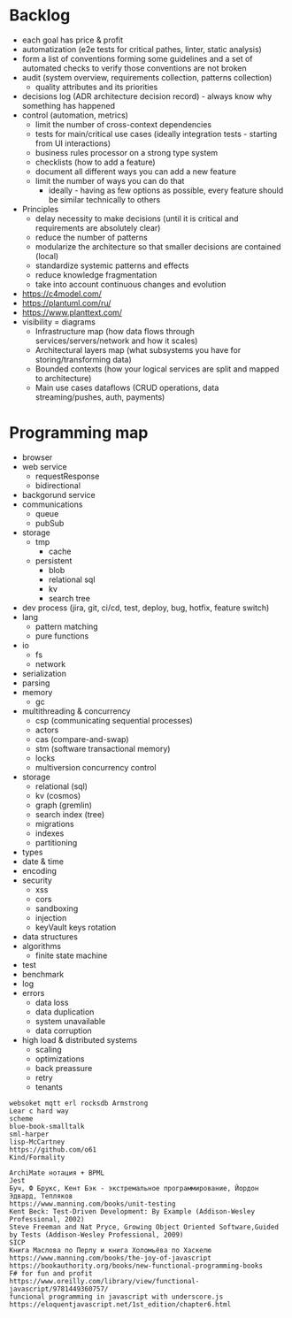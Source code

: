 # Backlog

* each goal has price & profit
* automatization (e2e tests for critical pathes, linter, static analysis)
* form a list of conventions forming some guidelines and a set of automated checks to verify those conventions are not broken
* audit (system overview, requirements collection, patterns collection)
  * quality attributes and its priorities
* decisions log (ADR architecture decision record) - always know why something has happened
* control (automation, metrics)
  * limit the number of cross-context dependencies
  * tests for main/critical use cases (ideally integration tests - starting from UI interactions)
  * business rules processor on a strong type system
  * checklists (how to add a feature)
  * document all different ways you can add a new feature
  * limit the number of ways you can do that
    * ideally - having as few options as possible, every feature should be similar technically to others
* Principles
  * delay necessity to make decisions (until it is critical and requirements are absolutely clear)
  * reduce the number of patterns
  * modularize the architecture so that smaller decisions are contained (local)
  * standardize systemic patterns and effects
  * reduce knowledge fragmentation
  * take into account continuous changes and evolution
* https://c4model.com/
* https://plantuml.com/ru/
* https://www.planttext.com/
* visibility = diagrams
  * Infrastructure map (how data flows through services/servers/network and how it scales)
  * Architectural layers map (what subsystems you have for storing/transforming data)
  * Bounded contexts (how your logical services are split and mapped to architecture)
  * Main use cases dataflows (CRUD operations, data streaming/pushes, auth, payments)


# Programming map

* browser
* web service
  * requestResponse
  * bidirectional
* backgorund service
* communications
  * queue
  * pubSub
* storage
  * tmp
    * cache
  * persistent
    * blob
    * relational sql
    * kv
    * search tree
* dev process (jira, git, ci/cd, test, deploy, bug, hotfix, feature switch)
* lang
  * pattern matching
  * pure functions
* io
  * fs
  * network
* serialization
* parsing
* memory
  * gc
* multithreading & concurrency
  * csp (communicating sequential processes)
  * actors
  * cas (compare-and-swap)
  * stm (software transactional memory)
  * locks
  * multiversion concurrency control
* storage
  * relational (sql)
  * kv (cosmos)
  * graph (gremlin)
  * search index (tree)
  * migrations
  * indexes
  * partitioning
* types
* date & time
* encoding
* security
  * xss
  * cors
  * sandboxing
  * injection
  * keyVault keys rotation
* data structures
* algorithms
  * finite state machine
* test
* benchmark
* log
* errors
  * data loss
  * data duplication
  * system unavailable
  * data corruption
* high load & distributed systems
  * scaling
  * optimizations
  * back preassure
  * retry
  * tenants

```
websoket mqtt erl rocksdb Armstrong
Lear c hard way
scheme
blue-book-smalltalk
sml-harper
lisp-McCartney
https://github.com/o61
Kind/Formality
```

```
ArchiMate нотация + BPML
Jest
Буч, Ф Брукс, Кент Бэк - экстремальное программирование, Йордон Эдвард, Тепляков
https://www.manning.com/books/unit-testing
Kent Beck: Test-Driven Development: By Example (Addison-Wesley Professional, 2002)
Steve Freeman and Nat Pryce, Growing Object Oriented Software,Guided by Tests (Addison-Wesley Professional, 2009)
SICP
Книга Маслова по Перлу и книга Холомьёва по Хаскелю
https://www.manning.com/books/the-joy-of-javascript
https://bookauthority.org/books/new-functional-programming-books
F# for fun and profit
https://www.oreilly.com/library/view/functional-javascript/9781449360757/
funcional programming in javascript with underscore.js
https://eloquentjavascript.net/1st_edition/chapter6.html
```
